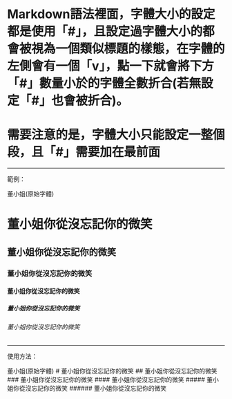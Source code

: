 # Markdown語法裡面，字體大小的設定都是使用「\#」，且設定過字體大小的都會被視為一個類似標題的樣態，在字體的左側會有一個「v」，點一下就會將下方「\#」數量小於的字體全數折合(若無設定「\#」也會被折合)。

# 需要注意的是，字體大小只能設定一整個段，且「\#」需要加在最前面

---
 
範例：

董小姐(原始字體)
# 董小姐你從沒忘記你的微笑
## 董小姐你從沒忘記你的微笑
### 董小姐你從沒忘記你的微笑
#### 董小姐你從沒忘記你的微笑
##### 董小姐你從沒忘記你的微笑
###### 董小姐你從沒忘記你的微笑

---

使用方法：

董小姐(原始字體)
\# 董小姐你從沒忘記你的微笑
\#\# 董小姐你從沒忘記你的微笑
\#\#\# 董小姐你從沒忘記你的微笑
\#\#\#\# 董小姐你從沒忘記你的微笑
\#\#\#\#\# 董小姐你從沒忘記你的微笑
\#\#\#\#\#\# 董小姐你從沒忘記你的微笑
